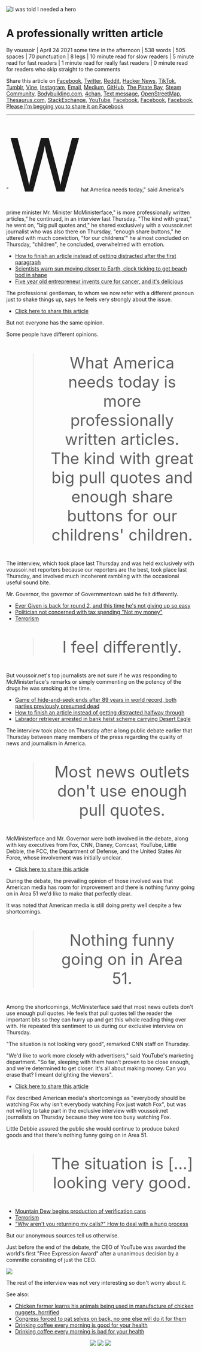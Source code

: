 ![](hero.jpg "I was told I needed a hero")

A professionally written article
================================

By voussoir | April 24 2021 some time in the afternoon | 538 words | 505 spaces | 70 punctuation | 8 legs | 10 minute read for slow readers | 5 minute read for fast readers | 1 minute read for really fast readers | 0 minute read for readers who skip straight to the comments

Share this article on [Facebook](#), [Twitter](#), [Reddit](#), [Hacker News](#), [TikTok](#), [Tumblr](#), [Vine](#), [Instagram](#), [Email](#), [Medium](#), [GitHub](#), [The Pirate Bay](#), [Steam Community](#), [Bodybuilding.com](#), [4chan](#), [Text message](#), [OpenStreetMap](#), [Thesaurus.com](#), [StackExchange](#), [YouTube](#), [Facebook](#), [Facebook](#), [Facebook](#), [Please I'm begging you to share it on Facebook](#)

---

"<span class="dropcap" style="font-size: 14em">W</span>hat America needs today," said America's prime minister Mr. Minister McMinisterface," is more professionally written articles," he continued, in an interview last Thursday. "The kind with great," he went on, "big pull quotes and," he shared exclusively with a voussoir.net journalist who was also there on Thursday, "enough share buttons," he uttered with much conviction, "for our childrens'" he almost concluded on Thursday, "children", he concluded, overwhelmed with emotion.

- [How to finish an article instead of getting distracted after the first paragraph](#)
- [Scientists warn sun moving closer to Earth, clock ticking to get beach bod in shape](#)
- [Five year old entrepreneur invents cure for cancer, and it's delicious](#)

The professional gentleman, to whom we now refer with a different pronoun just to shake things up, says he feels very strongly about the issue.

- [Click here to share this article](#)

But not everyone has the same opinion.

Some people have different opinions.

<blockquote style="text-align: center; font-size:3em;">What America needs today is more professionally written articles. The kind with great big pull quotes and enough share buttons for our childrens' children.</blockquote>

The interview, which took place last Thursday and was held exclusively with voussoir.net reporters because our reporters are the best, took place last Thursday, and involved much incoherent rambling with the occasional useful sound bite.

Mr. Governor, the governor of Governmentown said he felt differently.

- [Ever Given is back for round 2, and this time he's not giving up so easy](#)
- [Politician not concerned with tax spending "Not my money"](#)
- [Terrorism](#)

<blockquote style="text-align: center; font-size:3em;">I feel differently.</blockquote>

But voussoir.net's top journalists are not sure if he was responding to McMinisterface's remarks or simply commenting on the potency of the drugs he was smoking at the time.

- [Game of hide-and-seek ends after 89 years in world record, both parties previously presumed dead](#)
- [How to finish an article instead of getting distracted halfway through](#)
- [Labrador retriever arrested in bank heist scheme carrying Desert Eagle](#)

The interview took place on Thursday after a long public debate earlier that Thursday between many members of the press regarding the quality of news and journalism in America.

<blockquote style="text-align: center; font-size:3em;">Most news outlets don't use enough pull quotes.</blockquote>

McMinisterface and Mr. Governor were both involved in the debate, along with key executives from Fox, CNN, Disney, Comcast, YouTube, Little Debbie, the FCC, the Department of Defense, and the United States Air Force, whose involvement was initially unclear.

- [Click here to share this article](#)

During the debate, the prevailing opinion of those involved was that American media has room for improvement and there is nothing funny going on in Area 51 we'd like to make that perfectly clear.

It was noted that American media is still doing pretty well despite a few shortcomings.

<blockquote style="text-align: center; font-size:3em;">Nothing funny going on in Area 51.</blockquote>

Among the shortcomings, McMinisterface said that most news outlets don't use enough pull quotes. He feels that pull quotes tell the reader the important bits so they can hurry up and get this whole reading thing over with. He repeated this sentiment to us during our exclusive interview on Thursday.

"The situation is not looking very good", remarked CNN staff on Thursday.

"We'd like to work more closely with advertisers," said YouTube's marketing department. "So far, sleeping with them hasn't proven to be close enough, and we're determined to get closer. It's all about making money. Can you erase that? I meant delighting the viewers".

- [Click here to share this article](#)

Fox described American media's shortcomings as "everybody should be watching Fox why isn't everybody watching Fox just watch Fox", but was not willing to take part in the exclusive interview with voussoir.net journalists on Thursday because they were too busy watching Fox.

Little Debbie assured the public she would continue to produce baked goods and that there's nothing funny going on in Area 51.

<blockquote style="text-align: center; font-size:3em;">The situation is [...] looking very good.</blockquote>

- [Mountain Dew begins production of verification cans](#)
- [Terrorism](#)
- ["Why aren't you returning my calls?" How to deal with a hung process](#)

But our anonymous sources tell us otherwise.

Just before the end of the debate, the CEO of YouTube was awarded the world's first "Free Expression Award" after a unanimous decision by a committe consisting of just the CEO.

[![](photo_small.jpg)](photo_large.jpg "Click to see full-size image")

The rest of the interview was not very interesting so don't worry about it.

See also:

- [Chicken farmer learns his animals being used in manufacture of chicken nuggets, horrified](#)
- [Congress forced to pat selves on back, no one else will do it for them](#)
- [Drinking coffee every morning is good for your health](#)
- [Drinking coffee every morning is bad for your health](#)

<center><img src="guilt.png"/> <img src="guilt.png"/> <img src="guilt.png"/></center>
